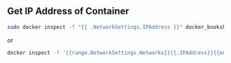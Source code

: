 
##  Get IP Address of Container

```bash
sudo docker inspect -f "{{ .NetworkSettings.IPAddress }}" docker_bookshelf111_1
```
or 

```bash
docker inspect -f '{{range.NetworkSettings.Networks}}{{.IPAddress}}{{end}}' docker_bookshelf111_1
```